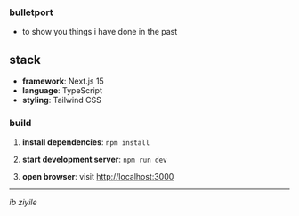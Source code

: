 ### bulletport

- to show you things i have done in the past

## stack

- **framework**: Next.js 15
- **language**: TypeScript
- **styling**: Tailwind CSS

### build

1. **install dependencies**:
```npm install```

2. **start development server**:
```npm run dev```

3. **open browser**: visit [http://localhost:3000](http://localhost:3000)

---

*ib ziyile*
